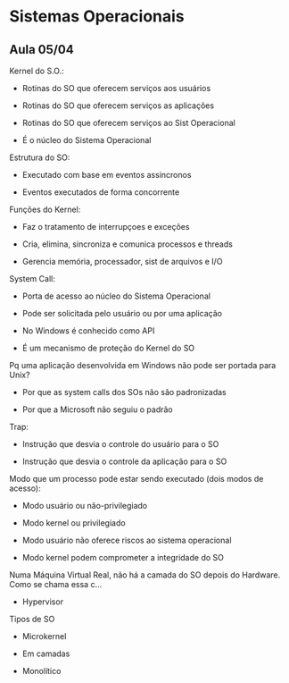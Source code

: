 # Sistemas Operacionais

## Aula 05/04

Kernel do S.O.: 


* Rotinas do SO que oferecem serviços aos usuários

* Rotinas do SO que oferecem serviços as aplicações

* Rotinas do SO que oferecem serviços ao Sist Operacional

* É o núcleo do Sistema Operacional

Estrutura do SO:

* Executado com base em eventos assincronos

* Eventos executados de forma concorrente

Funções do Kernel:

* Faz o tratamento de interrupçoes e exceções

* Cria, elimina, sincroniza e comunica processos e threads

* Gerencia memória, processador, sist de arquivos e I/O

System Call:

* Porta de acesso ao núcleo do Sistema Operacional

* Pode ser solicitada pelo usuário ou por uma aplicação

* No Windows é conhecido como API

* É um mecanismo de proteção do Kernel do SO

Pq uma aplicação desenvolvida em Windows não pode ser portada para Unix?

* Por que as system calls dos SOs não são padronizadas

* Por que a Microsoft não seguiu o padrão

Trap:

*  Instrução que desvia o controle do usuário para o SO

* Instrução que desvia o controle da aplicação para o SO

Modo que um processo pode estar sendo executado (dois modos de acesso):

* Modo usuário ou não-privilegiado

* Modo kernel ou privilegiado

* Modo usuário não oferece riscos ao sistema operacional

* Modo kernel podem comprometer a integridade do SO

Numa Máquina Virtual Real, não há a camada do SO depois do Hardware. Como se chama essa c...

* Hypervisor

Tipos de SO

*  Microkernel

* Em camadas

* Monolítico